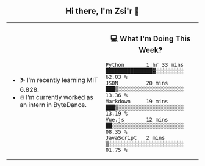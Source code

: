 <h2 align="center"> Hi there, I'm Zsi'r 👋 </h2>

<table>
    <tr>
        <td valign="center" width="50%">
            <ul>
                <li> ⛷️ I’m recently learning MIT 6.828.</li>
                <li> 🔥 I’m currently worked as an intern in ByteDance.</li>
            </ul>
        </td>
       <td valign="top" width="50%">

<h3 align="center"> 💻 What I'm Doing This Week? </h3>

<!--START_SECTION:waka-->
```text
Python       1 hr 33 mins    ███████████████▓░░░░░░░░░   62.03 % 
JSON         20 mins         ███▒░░░░░░░░░░░░░░░░░░░░░   13.36 % 
Markdown     19 mins         ███▒░░░░░░░░░░░░░░░░░░░░░   13.19 % 
Vue.js       12 mins         ██░░░░░░░░░░░░░░░░░░░░░░░   08.35 % 
JavaScript   2 mins          ▒░░░░░░░░░░░░░░░░░░░░░░░░   01.75 % 
```
<!--END_SECTION:waka-->
</td></tr>
</table>
